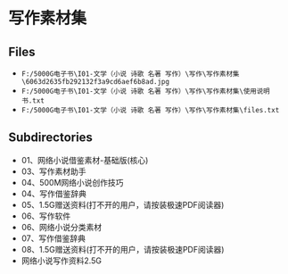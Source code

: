 # 写作素材集

## Files

- `F:/5000G电子书\I01-文学（小说 诗歌 名著 写作）\写作\写作素材集\6063d2635fb292132f3a9cd6aef6b8ad.jpg`
- `F:/5000G电子书\I01-文学（小说 诗歌 名著 写作）\写作\写作素材集\使用说明书.txt`
- `F:/5000G电子书\I01-文学（小说 诗歌 名著 写作）\写作\写作素材集\files.txt`

## Subdirectories

- 01、网络小说借鉴素材-基础版(核心)
- 03、写作素材助手
- 04、500M网络小说创作技巧
- 04、写作借鉴辞典
- 05、1.5G赠送资料(打不开的用户，请按装极速PDF阅读器)
- 06、写作软件
- 06、网络小说分类素材
- 07、写作借鉴辞典
- 08、1.5G赠送资料(打不开的用户，请按装极速PDF阅读器)
- 网络小说写作资料2.5G
